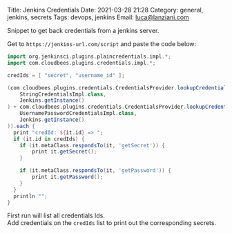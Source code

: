 Title: Jenkins Credentials
Date: 2021-03-28 21:28
Category: general, jenkins, secrets
Tags: devops, jenkins
Email: luca@lanziani.com

Snippet to get back credentials from a jenkins server.

Get to `https://jenkins-url.com/script` and paste the code below:

```groovy
import org.jenkinsci.plugins.plaincredentials.impl.*;
import com.cloudbees.plugins.credentials.impl.*;

credIds = [ "secret", "username_id" ];

(com.cloudbees.plugins.credentials.CredentialsProvider.lookupCredentials(
    StringCredentialsImpl.class,
    Jenkins.getInstance()
) + com.cloudbees.plugins.credentials.CredentialsProvider.lookupCredentials(
    UsernamePasswordCredentialsImpl.class,
    Jenkins.getInstance()
)).each {
  print "credId: ${it.id} => ";
  if (it.id in credIds) {
    if (it.metaClass.respondsTo(it, 'getSecret')) {
        print it.getSecret();
    }

    if (it.metaClass.respondsTo(it, 'getPassword')) {
        print it.getPassword();
    }
  }
  println "";
}
```

First run will list all credentials Ids.  
Add credentials on the `credIds` list to print out the corresponding secrets.